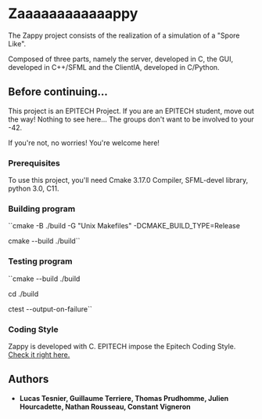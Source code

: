 # Zaaaaaaaaaaaappy

The Zappy project consists of the realization of a simulation of a "Spore Like".

Composed of three parts, namely the server, developed in C, the GUI, developed in C++/SFML and the ClientIA, developed in C/Python.

## Before continuing...

This project is an EPITECH Project. If you are an EPITECH student, move out the way! Nothing to see here... The groups don't want to be involved to your -42.

If you're not, no worries! You're welcome here!

### Prerequisites

To use this project, you'll need Cmake 3.17.0 Compiler, SFML-devel library, python 3.0, C11.

### Building program

``cmake -B ./build -G "Unix Makefiles" -DCMAKE_BUILD_TYPE=Release

cmake --build ./build``

### Testing program
``cmake --build ./build

cd ./build

ctest --output-on-failure``

### Coding Style

Zappy is developed with C. EPITECH impose the Epitech Coding Style. [Check it right here.](https://intra.epitech.eu/file/Public/technical-documentations/epitech_c_coding_style.pdf)

## Authors

* **Lucas Tesnier, Guillaume Terriere, Thomas Prudhomme, Julien Hourcadette, Nathan Rousseau, Constant Vigneron**
